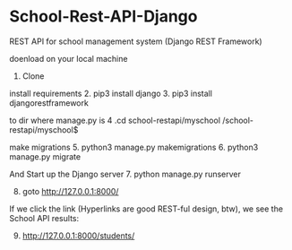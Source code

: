 # School-Rest-API-Django
REST API for school management system (Django REST Framework)

doenload on your local machine
1. Clone

install requirements
2. pip3 install django
3. pip3 install djangorestframework

to dir where manage.py is
4 .cd school-restapi/myschool
/school-restapi/myschool$

make migrations
5. python3 manage.py makemigrations
6. python3 manage.py migrate

And Start up the Django server
7. python manage.py runserver

8. goto 
http://127.0.0.1:8000/

If we click the link (Hyperlinks are good REST-ful design, btw), we see the School API results:

9. http://127.0.0.1:8000/students/


